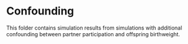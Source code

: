 # Confounding

This folder contains simulation results from simulations with additional confounding between partner participation and offspring birthweight.
